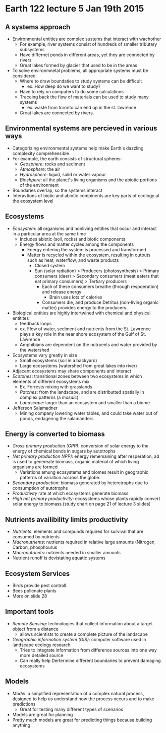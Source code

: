 # Earth 122 lecture 5 Jan 19th 2015
## A systems approach
- Environmental entities are complex sustems that interact with wachother
    - For example, river systems consist of hundreds of smaller tributary subsystems
    - Have differnet ponds in different areas, yet they are connected by rivers
    - Great lakes formed by glacier that used to be in the areas
- To solve environmnetal problems, all appropriate systems must be considered
    - Where to draw boundaties to study systems can be difficult
        - ex. How deep do we want to study?
    - Have to rely on computers to do some calculations
    - Traceing back the flow of materials can be used to study many systems
        - ex. waste from toronto can end up in the st. lawrence
    - Great lakes are connected by rivers.

## Environmental systems are percieved in various ways
- Categorizing environmental systems help make Earth's dazzling complexity comprehensible
- For example, the earth consists of structural spheres:
    - *Geosphere*: rocks and sediment
    - *Atmosphere*: the air
    - *Hydrosphere*: liquid, solid or water vapour
    - *Bioshpere*: all the planet's living organisms and the abiotic portions of the environment
- Boundaries overlap, so the systems interact
- Interavtions of biotic and abiotic compinents are key parts of ecology at the ecosystem level

## Ecosystems
- *Ecosystem*: all organisms and nonliving entities that occur and interact in a particular area at the same time
    - Includes abiotic (soil, rocks) and biotic components
    - Energy flows and matter cycles among the components
        - Energy entering the system is processed and transformed
        - Matter is recycled within the ecosystem, resulting in outputs such as heat, waterflow, and waste  products
            - Closed system
            - Sun (solar radiation) > Producers (photosynthesis) > Primary consumers (deer) > Secondary consumers (meat eaters that eat primary consumers) > Tertiary producers
                - Each of these consumers breathe (through respoeration) and release energy
                    - Brain uses lots of calories
                - Consumers die, and produce Detritus (non-living organic matter) provides energy to the producers
- Biological entities are highly intertwined with chemical and physical entitites
    - feedback loops
    - ex. Flow of water, sediment and nutrients from the St. Lawrence plays a key role in the near shore ecosystem of the Gulf of St. Lawrence
    - Amphibians are dependent on the nutruents and water provided by the watershed
- Ecosystems vary greatly in size
    - Small ecosystems (soil in a backyard)
    - Large ecosystems (watershed from great lakes into river)
- Adjacent ecosystems may share components and interact
- *Ecotones*: transitional zones between two ecosystems in which elements of different ecosystems mix
    - Ex. Forrests mixing with grasslands
    - *Patches*: from the landscape, and are distributted spatially in complex patterns (a *mosaic*)
    - *Landscape*: larger than an ecosystem and smaller than a biome
- Jefferson Salamadner
    - Mining company lowering water tables, and could take water out of ponds, endagering the salamanders

## Energy is converted to biomass
- *Gross primary production (GPP)*: conversion of solar energy to the energy of chemical bonds in sugars by autotrophs
- *Net primary production NPP)*: energy rememaining after resperation, ad is used to genereate biomass, organic material of which living organisms are formed
    - Variations amung ecosystems and biomes result in geographic patterns of variation accross the globe.
- *Secondary production*: biomass generated by heterotrophs due to consumption of autotrophs
- *Productivity* rate at which ecosystems generate biomass
- *High net primary productivity*: ecosystems whose plants rapidly convert solar energy to biomass (study chart on page 21 of lecture 3 slides)

## Nutrients availibility limits productivity
- *Nutrients*: elements and compunds required for survival that are consumed by nutrients
- *Macronutrients*: nutrients required in relative large amounts (Nitrogen, Carbon, phosphourus
- *Macronutrients*: nutrients needed in smaller amounts
- Nutrient runoff is devistating aquatic systems

## Ecosystem Services
- Birds provide pest controll
- Bees pollenate plants
- More on slide 28

## Important tools
- *Remote Sensing*: technologies that collect information about a target object from a distance
    - allows scientists to create a complete picture of the landscape
 - *Geographic information system (GIS)*: computer software used in landscape ecology research
    - Tries to integrate information from difference sources into one way more detailed source
    - Can really help Dertermine different boundaries to prevent damaging ecosystems

## Models
- *Model*: a simplified representation of a complex natural process, designed to help us understand how the process occurs and to make predictions
    - Great for testing many different types of scenarios
- Models are great for planning
- Pretty much models are great for predicting things because building anything
